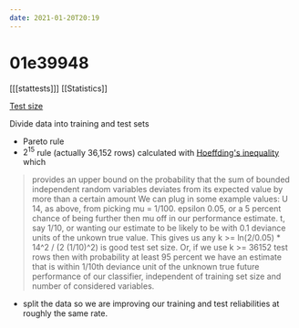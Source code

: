 ```yaml
---
date: 2021-01-20T20:19
---
```


# 01e39948

[[[stattests]]]
[[Statistics]]

[Test size](https://win-vector.com/2021/01/20/what-is-a-good-test-set-size/)

Divide data into training and test sets

* Pareto rule
* $2^{15}$ rule (actually 36,152 rows) calculated with  [Hoeffding's inequality](https://en.wikipedia.org/wiki/Hoeffding%27s_inequality) which
> provides an upper bound on the probability that the sum of bounded independent random variables deviates from its expected value by more than a certain amount
> We can plug in some example values:
> U 14, as above, from picking mu = 1/100.
> epsilon 0.05, or a 5 percent chance of being further then mu off in our performance estimate.
> t, say 1/10, or wanting our estimate to be likely to be with 0.1 deviance units of the unkown true value.
>This gives us any k >= ln(2/0.05) * 14^2 / (2 (1/10)^2) is good test set size. Or, if we use k >= 36152 test rows then with probability at least 95 percent we have an estimate that is within 1/10th deviance unit of the unknown true future performance of our classifier, independent of training set size and number of considered variables.
* split the data so we are improving our training and test reliabilities at roughly the same rate.